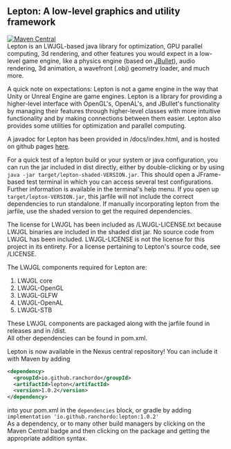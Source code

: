 ## Lepton: A low-level graphics and utility framework  
[![Maven Central](https://img.shields.io/maven-central/v/io.github.ranchordo/lepton.svg?label=Maven%20Central)](https://search.maven.org/search?q=g:%22io.github.ranchordo%22%20AND%20a:%22lepton%22)  
Lepton is an LWJGL-based java library for optimization, GPU parallel computing, 3d rendering, and other features you would expect in a low-level game engine, like a physics engine (based on [JBullet](http://jbullet.advel.cz)), audio rendering, 3d animation, a wavefront (.obj) geometry loader, and much more.  
  
A quick note on expectations: Lepton is not a game engine in the way that Unity or Unreal Engine are game engines. Lepton is a library for providing a higher-level interface with OpenGL's, OpenAL's, and JBullet's functionality by managing their features through higher-level classes with more intuitive functionality and by making connections between them easier. Lepton also provides some utilities for optimization and parallel computing.  
  
A javadoc for Lepton has been provided in /docs/index.html, and is hosted on github pages [here](https://ranchordo.github.io/lepton/).  
  
For a quick test of a lepton build or your system or java configuration, you can run the jar included in dist directly, either by double-clicking or by using `java -jar target/lepton-shaded-VERSION.jar`. This should open a JFrame-based test terminal in which you can access several test configurations. Further information is available in the terminal's help menu. If you open up `target/lepton-VERSION.jar`, this jarfile will not include the correct dependencies to run standalone. If manually incorporating lepton from the jarfile, use the shaded version to get the required dependencies.  
  
The license for LWJGL has been included as /LWJGL-LICENSE.txt because LWJGL binaries are included in the shaded dist jar. No source code from LWJGL has been included. LWJGL-LICENSE is not the license for this project in its entirety. For a license pertaining to Lepton's source code, see /LICENSE.  
  
The LWJGL components required for Lepton are:  
1. LWJGL core  
2. LWJGL-OpenGL  
3. LWJGL-GLFW  
4. LWJGL-OpenAL  
5. LWJGL-STB  
  
These LWJGL components are packaged along with the jarfile found in releases and in /dist.  
All other dependencies can be found in pom.xml.  
  
Lepton is now available in the Nexus central repository! You can include it with Maven by adding  
```xml
<dependency>
  <groupId>io.github.ranchordo</groupId>
  <artifactId>lepton</artifactId>
  <version>1.0.2</version>
</dependency>
```
into your pom.xml in the `dependencies` block, or gradle by adding  
`implementation 'io.github.ranchordo:lepton:1.0.2'`  
As a dependency, or to many other build managers by clicking on the Maven Central badge and then clicking on the package and getting the appropriate addition syntax.
